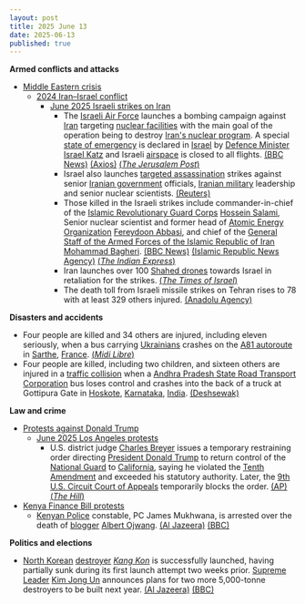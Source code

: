 ```yaml
---
layout: post
title: 2025 June 13
date: 2025-06-13
published: true
---
```



**Armed conflicts and attacks**

* [Middle Eastern crisis](https://en.wikipedia.org/wiki/Middle_Eastern_crisis_%282023%E2%80%93present%29 "Middle Eastern crisis (2023–present)")
  + [2024 Iran–Israel conflict](https://en.wikipedia.org/wiki/2024_Iran%E2%80%93Israel_conflict "2024 Iran–Israel conflict")
    - [June 2025 Israeli strikes on Iran](https://en.wikipedia.org/wiki/June_2025_Israeli_strikes_on_Iran "June 2025 Israeli strikes on Iran")
      * The [Israeli Air Force](https://en.wikipedia.org/wiki/Israeli_Air_Force "Israeli Air Force") launches a bombing campaign against [Iran](https://en.wikipedia.org/wiki/Iran "Iran") targeting [nuclear facilities](https://en.wikipedia.org/wiki/Nuclear_facilities_in_Iran "Nuclear facilities in Iran") with the main goal of the operation being to destroy [Iran's nuclear program](https://en.wikipedia.org/wiki/Nuclear_program_of_Iran "Nuclear program of Iran"). A special [state of emergency](https://en.wikipedia.org/wiki/State_of_emergency "State of emergency") is declared in [Israel](https://en.wikipedia.org/wiki/Israel "Israel") by [Defence Minister](https://en.wikipedia.org/wiki/Ministry_of_Defense_%28Israel%29 "Ministry of Defense (Israel)") [Israel Katz](https://en.wikipedia.org/wiki/Israel_Katz "Israel Katz") and Israeli [airspace](https://en.wikipedia.org/wiki/Airspace "Airspace") is closed to all flights. [(BBC News)](https://www.bbc.co.uk/news/live/c93ydeqyq71t) [(Axios)](https://www.axios.com/2025/06/13/israel-strike-iran-trump-nuclear-talks) [(*The Jerusalem Post*)](https://www.jpost.com/middle-east/iran-news/article-857603)
      * Israel also launches [targeted assassination](https://en.wikipedia.org/wiki/Targeted_killing "Targeted killing") strikes against senior [Iranian government](https://en.wikipedia.org/wiki/Government_of_Iran "Government of Iran") officials, [Iranian military](https://en.wikipedia.org/wiki/Islamic_Republic_of_Iran_Armed_Forces "Islamic Republic of Iran Armed Forces") leadership and senior nuclear scientists. [(Reuters)](https://www.reuters.com/world/middle-east/israeli-strike-likely-killed-iranian-chief-staff-top-nuclear-scientists-official-2025-06-13/)
      * Those killed in the Israeli strikes include commander-in-chief of the [Islamic Revolutionary Guard Corps](https://en.wikipedia.org/wiki/Islamic_Revolutionary_Guard_Corps "Islamic Revolutionary Guard Corps") [Hossein Salami](https://en.wikipedia.org/wiki/Hossein_Salami "Hossein Salami"), Senior nuclear scientist and former head of [Atomic Energy Organization](https://en.wikipedia.org/wiki/Atomic_Energy_Organization_of_Iran "Atomic Energy Organization of Iran") [Fereydoon Abbasi](https://en.wikipedia.org/wiki/Fereydoon_Abbasi "Fereydoon Abbasi"), and chief of the [General Staff of the Armed Forces of the Islamic Republic of Iran](https://en.wikipedia.org/wiki/General_Staff_of_the_Armed_Forces_of_the_Islamic_Republic_of_Iran "General Staff of the Armed Forces of the Islamic Republic of Iran") [Mohammad Bagheri](https://en.wikipedia.org/wiki/Mohammad_Bagheri_%28general%29 "Mohammad Bagheri (general)"). [(BBC News)](https://www.bbc.co.uk/news/live/c93ydeqyq71t) [(Islamic Republic News Agency)](https://www.irna.ir/news/85860919/%D8%B4%D9%87%D8%A7%D8%AF%D8%AA-%D8%B3%D8%B1%D8%AF%D8%A7%D8%B1-%D8%B3%D9%84%D8%A7%D9%85%DB%8C-%D9%88-%D8%AA%D9%86%DB%8C-%DA%86%D9%86%D8%AF-%D8%A7%D8%B2-%D9%81%D8%B1%D9%85%D8%A7%D9%86%D8%AF%D9%87%D8%A7%D9%86-%D8%B3%D9%BE%D8%A7%D9%87) [(*The Indian Express*)](https://indianexpress.com/article/world/who-were-iran-commanders-killed-by-israel-10064443/)
      * Iran launches over 100 [Shahed drones](https://en.wikipedia.org/wiki/Shahed_drones "Shahed drones") towards Israel in retaliation for the strikes. [(*The Times of Israel*)](https://www.timesofisrael.com/liveblog_entry/over-100-drones-launched-by-iran-at-israel-in-last-few-hours-idf-working-to-shoot-them-down/)
      * The death toll from Israeli missile strikes on Tehran rises to 78 with at least 329 others injured. [(Anadolu Agency)](https://www.aa.com.tr/en/middle-east/78-killed-329-injured-in-israeli-strikes-on-tehran/3597063)

**Disasters and accidents**

* Four people are killed and 34 others are injured, including eleven seriously, when a bus carrying [Ukrainians](https://en.wikipedia.org/wiki/Ukrainians "Ukrainians") crashes on the [A81 autoroute](https://en.wikipedia.org/wiki/A81_autoroute "A81 autoroute") in [Sarthe](https://en.wikipedia.org/wiki/Sarthe "Sarthe"), [France](https://en.wikipedia.org/wiki/France "France"). [(*Midi Libre*)](https://www.midilibre.fr/2025/06/13/dramatique-accident-de-car-quatre-morts-dans-un-bus-qui-transportait-des-ados-et-adultes-ukrainiens-12759891.php)
* Four people are killed, including two children, and sixteen others are injured in a [traffic collision](https://en.wikipedia.org/wiki/Traffic_collision "Traffic collision") when a [Andhra Pradesh State Road Transport Corporation](https://en.wikipedia.org/wiki/Andhra_Pradesh_State_Road_Transport_Corporation "Andhra Pradesh State Road Transport Corporation") bus loses control and crashes into the back of a truck at Gottipura Gate in [Hoskote](https://en.wikipedia.org/wiki/Hoskote "Hoskote"), [Karnataka](https://en.wikipedia.org/wiki/Karnataka "Karnataka"), [India](https://en.wikipedia.org/wiki/India "India"). [(Deshsewak)](https://www.deshsewak.org/english/news/201906)

**Law and crime**

* [Protests against Donald Trump](https://en.wikipedia.org/wiki/Protests_against_Donald_Trump "Protests against Donald Trump")
  + [June 2025 Los Angeles protests](https://en.wikipedia.org/wiki/June_2025_Los_Angeles_protests "June 2025 Los Angeles protests")
    - U.S. district judge [Charles Breyer](https://en.wikipedia.org/wiki/Charles_Breyer "Charles Breyer") issues a temporary restraining order directing [President Donald Trump](https://en.wikipedia.org/wiki/Second_presidency_of_Donald_Trump "Second presidency of Donald Trump") to return control of the [National Guard](https://en.wikipedia.org/wiki/California_National_Guard "California National Guard") to [California](https://en.wikipedia.org/wiki/California "California"), saying he violated the [Tenth Amendment](https://en.wikipedia.org/wiki/Tenth_Amendment_to_the_United_States_Constitution "Tenth Amendment to the United States Constitution") and exceeded his statutory authority. Later, the [9th U.S. Circuit Court of Appeals](https://en.wikipedia.org/wiki/United_States_Court_of_Appeals_for_the_Ninth_Circuit "United States Court of Appeals for the Ninth Circuit") temporarily blocks the order. [(AP)](https://apnews.com/article/california-immigration-national-guard-newsom-trump-lawsuit-aedf8cdd95ee899c9559d5e54a2e4833) [(*The Hill*)](https://thehill.com/regulation/court-battles/5348353-appeals-court-temporarily-lifts-judges-block-on-trumps-national-guard-deployment/)
* [Kenya Finance Bill protests](https://en.wikipedia.org/wiki/Kenya_Finance_Bill_protests "Kenya Finance Bill protests")
  + [Kenyan Police](https://en.wikipedia.org/wiki/Kenyan_Police "Kenyan Police") constable, PC James Mukhwana, is arrested over the death of [blogger](https://en.wikipedia.org/wiki/Blog "Blog") [Albert Ojwang](https://en.wikipedia.org/wiki/Albert_Ojwang "Albert Ojwang"). [(Al Jazeera)](https://www.aljazeera.com/news/2025/6/13/kenya-police-officer-arrested-over-bloggers-death-in-custody) [(BBC)](https://www.bbc.co.uk/news/articles/cq54vl9wl77o)

**Politics and elections**

* [North Korean](https://en.wikipedia.org/wiki/North_Korea "North Korea") [destroyer](https://en.wikipedia.org/wiki/Destroyer "Destroyer") [*Kang Kon*](https://en.wikipedia.org/wiki/North_Korean_destroyer_Kang_Kon "North Korean destroyer Kang Kon") is successfully launched, having partially sunk during its first launch attempt two weeks prior. [Supreme Leader](https://en.wikipedia.org/wiki/Supreme_Leader_%28North_Korean_title%29 "Supreme Leader (North Korean title)") [Kim Jong Un](https://en.wikipedia.org/wiki/Kim_Jong_Un "Kim Jong Un") announces plans for two more 5,000-tonne destroyers to be built next year. [(Al Jazeera)](https://www.aljazeera.com/news/2025/6/13/n-koreas-kim-eyes-more-warships-as-damaged-destroyer) [(BBC)](https://www.bbc.co.uk/news/articles/c1mgd0252kpo)

